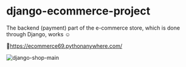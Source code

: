 # django-ecommerce-project

The backend (payment) part of the e-commerce store, which is done through Django, works  ☺️

🔗https://ecommerce69.pythonanywhere.com/


![django-shop-main](https://user-images.githubusercontent.com/83788662/142291325-c83113c5-0033-4b59-a193-74e848d94b5d.jpg)
